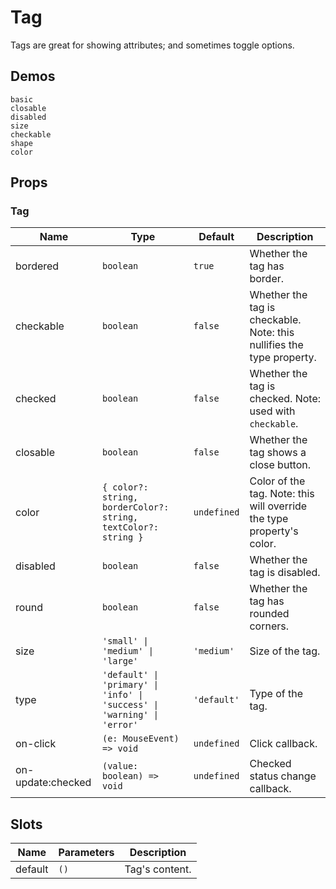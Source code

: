 # Tag

Tags are great for showing attributes; and sometimes toggle options.

## Demos

```demo
basic
closable
disabled
size
checkable
shape
color
```

## Props

### Tag

| Name | Type | Default | Description |
| --- | --- | --- | --- |
| bordered | `boolean` | `true` | Whether the tag has border. |
| checkable | `boolean` | `false` | Whether the tag is checkable. Note: this nullifies the type property. |
| checked | `boolean` | `false` | Whether the tag is checked. Note: used with `checkable`. |
| closable | `boolean` | `false` | Whether the tag shows a close button. |
| color | `{ color?: string, borderColor?: string, textColor?: string }` | `undefined` | Color of the tag. Note: this will override the type property's color. |
| disabled | `boolean` | `false` | Whether the tag is disabled. |
| round | `boolean` | `false` | Whether the tag has rounded corners. |
| size | `'small' \| 'medium' \| 'large'` | `'medium'` | Size of the tag. |
| type | `'default' \| 'primary' \| 'info' \| 'success' \| 'warning' \| 'error'` | `'default'` | Type of the tag. |
| on-click | `(e: MouseEvent) => void` | `undefined` | Click callback. |
| on-update:checked | `(value: boolean) => void` | `undefined` | Checked status change callback. |

## Slots

| Name    | Parameters | Description    |
| ------- | ---------- | -------------- |
| default | `()`       | Tag's content. |
